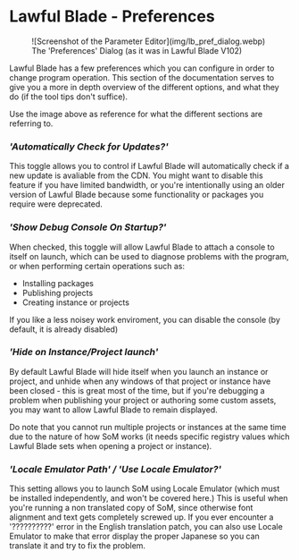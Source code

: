 # Lawful Blade - Preferences
<figure markdown="span">
    ![Screenshot of the Parameter Editor](img/lb_pref_dialog.webp)
  <figcaption>The 'Preferences' Dialog (as it was in Lawful Blade V102)</figcaption>
</figure>
Lawful Blade has a few preferences which you can configure in order to change program operation. This section of the documentation serves to give you a more in depth overview of the different options, and what they do (if the tool tips don't suffice).

Use the image above as reference for what the different sections are referring to.

### _'Automatically Check for Updates?'_
This toggle allows you to control if Lawful Blade will automatically check if a new update is avaliable from the CDN. You might want to disable this feature if you have limited bandwidth, or you're intentionally using an older version of Lawful Blade because some functionality or packages you require were deprecated.

### _'Show Debug Console On Startup?'_
When checked, this toggle will allow Lawful Blade to attach a console to itself on launch, which can be used to diagnose problems with the program, or when performing certain operations such as:

  - Installing packages
  - Publishing projects
  - Creating instance or projects

If you like a less noisey work enviroment, you can disable the console (by default, it is already disabled)

### _'Hide on Instance/Project launch'_
By default Lawful Blade will hide itself when you launch an instance or project, and unhide when any windows of that project or instance have been closed - this is great most of the time, but if you're debugging a problem when publishing your project or authoring some custom assets, you may want to allow Lawful Blade to remain displayed.

Do note that you cannot run multiple projects or instances at the same time due to the nature of how SoM works (it needs specific registry values which Lawful Blade sets when opening a project or instance).

### _'Locale Emulator Path' / 'Use Locale Emulator?'_
This setting allows you to launch SoM using Locale Emulator (which must be installed independently, and won't be covered here.) This is useful when you're running a non translated copy of SoM, since otherwise font alignment and text gets completely screwed up. If you ever encounter a '??????????' error in the English translation patch, you can also use Locale Emulator to make that error display the proper Japanese so you can translate it and try to fix the problem.